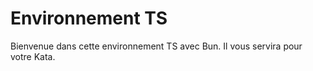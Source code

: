 # Environnement TS

Bienvenue dans cette environnement TS avec Bun. Il vous servira pour votre Kata. 